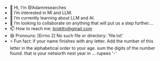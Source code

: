 - 👋 Hi, I’m @Adamresearches
- 👀 I’m interested in Ml and LLM.
- 🌱 I’m currently learning about LLM and AI.
- 💞️ I’m looking to collaborate on anything that will put us a step further....
- 📫 How to reach me: brokttv@gmail.com
- 😄 Pronouns: [Errno 2] No such file or directory: 'file.txt'
- ⚡ Fun fact: if your name finishes with any letter. Add the number of this letter in the alphabetical order to your age. sum the digits of the number found. that is your networth next year in ... rupees '-'

<!---
Brokttv/Brokttv is a ✨ special ✨ repository because its `README.md` (this file) appears on your GitHub profile.
You can click the Preview link to take a look at your changes.
--->
